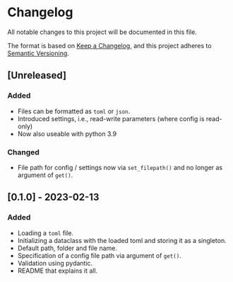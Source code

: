 # Changelog

All notable changes to this project will be documented in this file.

The format is based on [Keep a Changelog](https://keepachangelog.com/en/1.0.0/),
and this project adheres to [Semantic Versioning](https://semver.org/spec/v2.0.0.html).

## [Unreleased]

### Added

- Files can be formatted as `toml` or `json`.
- Introduced settings, i.e., read-write parameters (where config is read-only)
- Now also useable with python 3.9

### Changed

- File path for config / settings now via `set_filepath()` and no longer as argument of
  `get()`.

## [0.1.0] - 2023-02-13

### Added 

- Loading a `toml` file.
- Initializing a dataclass with the loaded toml and storing it as a singleton.
- Default path, folder and file name.
- Specification of a config file path via argument of `get()`.
- Validation using pydantic.
- README that explains it all.

[//]: # (Header for a release: ## [1.1.0] - 2019-02-15)

[//]: # (Sections: Added / Changed / Deprecated / Removed / Fixed)
